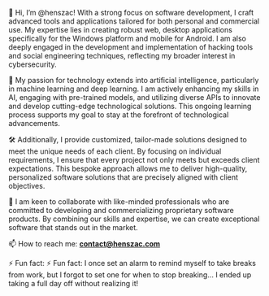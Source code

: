 👋 Hi, I’m @henszac! With a strong focus on software development, I craft advanced tools and applications tailored for both personal and commercial use. My expertise lies in creating robust web, desktop applications specifically for the Windows platform and mobile for Android. I am also deeply engaged in the development and implementation of hacking tools and social engineering techniques, reflecting my broader interest in cybersecurity.

🌟 My passion for technology extends into artificial intelligence, particularly in machine learning and deep learning. I am actively enhancing my skills in AI, engaging with pre-trained models, and utilizing diverse APIs to innovate and develop cutting-edge technological solutions. This ongoing learning process supports my goal to stay at the forefront of technological advancements.

🛠️ Additionally, I provide customized, tailor-made solutions designed to meet the unique needs of each client. By focusing on individual requirements, I ensure that every project not only meets but exceeds client expectations. This bespoke approach allows me to deliver high-quality, personalized software solutions that are precisely aligned with client objectives.

🤝 I am keen to collaborate with like-minded professionals who are committed to developing and commercializing proprietary software products. By combining our skills and expertise, we can create exceptional software that stands out in the market.

📫 How to reach me: **contact@henszac.com**

⚡ Fun fact: ⚡ Fun fact: I once set an alarm to remind myself to take breaks from work, but I forgot to set one for when to stop breaking... I ended up taking a full day off without realizing it!
<!---
henszac/henszac is a ✨ special ✨ repository because its `README.md` (this file) appears on your GitHub profile.
You can click the Preview link to take a look at your changes.
--->
